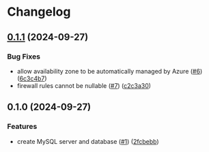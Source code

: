 # Changelog

## [0.1.1](https://github.com/equinor/terraform-azurerm-mysql/compare/v0.1.0...v0.1.1) (2024-09-27)


### Bug Fixes

* allow availability zone to be automatically managed by Azure ([#6](https://github.com/equinor/terraform-azurerm-mysql/issues/6)) ([6c3c4b7](https://github.com/equinor/terraform-azurerm-mysql/commit/6c3c4b7e306bbe994e5f1bb03c6577bd9b4b5a39))
* firewall rules cannot be nullable ([#7](https://github.com/equinor/terraform-azurerm-mysql/issues/7)) ([c2c3a30](https://github.com/equinor/terraform-azurerm-mysql/commit/c2c3a30452405518f9206bfe330428ed6e17bdc9))

## 0.1.0 (2024-09-27)


### Features

* create MySQL server and database ([#1](https://github.com/equinor/terraform-azurerm-mysql/issues/1)) ([2fcbebb](https://github.com/equinor/terraform-azurerm-mysql/commit/2fcbebbc9480ca40388b05c7ddf678c866799afc))
